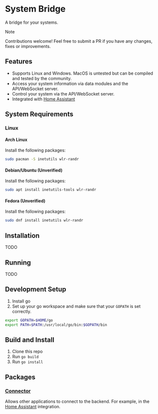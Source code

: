 # System Bridge

A bridge for your systems.

> [!NOTE]
> Contributions welcome! Feel free to submit a PR if you have any changes, fixes or improvements.

## Features

- Supports Linux and Windows. MacOS is untested but can be compiled and tested by the community.
- Access your system information via data modules and the API/WebSocket server.
- Control your system via the API/WebSocket server.
- Integrated with [Home Assistant](https://www.home-assistant.io/integrations/system_bridge)

## System Requirements

### Linux

#### Arch Linux

Install the following packages:

```zsh
sudo pacman -S inetutils wlr-randr
```

#### Debian/Ubuntu (Unverified)

Install the following packages:

```zsh
sudo apt install inetutils-tools wlr-randr
```

#### Fedora (Unverified)

Install the following packages:

```zsh
sudo dnf install inetutils wlr-randr
```

## Installation

<!-- TODO: Add installation instructions. -->
TODO

## Running

<!-- TODO: Add running instructions. -->
TODO

## Development Setup

1. Install go
1. Set up your go workspace and make sure that your `GOPATH` is set correctly.

```zsh
export GOPATH=$HOME/go
export PATH=$PATH:/usr/local/go/bin:$GOPATH/bin
```

## Build and Install

1. Clone this repo
1. Run `go build`
1. Run `go install`

## Packages

### [Connector](https://github.com/timmo001/system-bridge-connector)

Allows other applications to connect to the backend. For example, in the [Home Assistant](https://www.home-assistant.io/integrations/system_bridge) integration.
